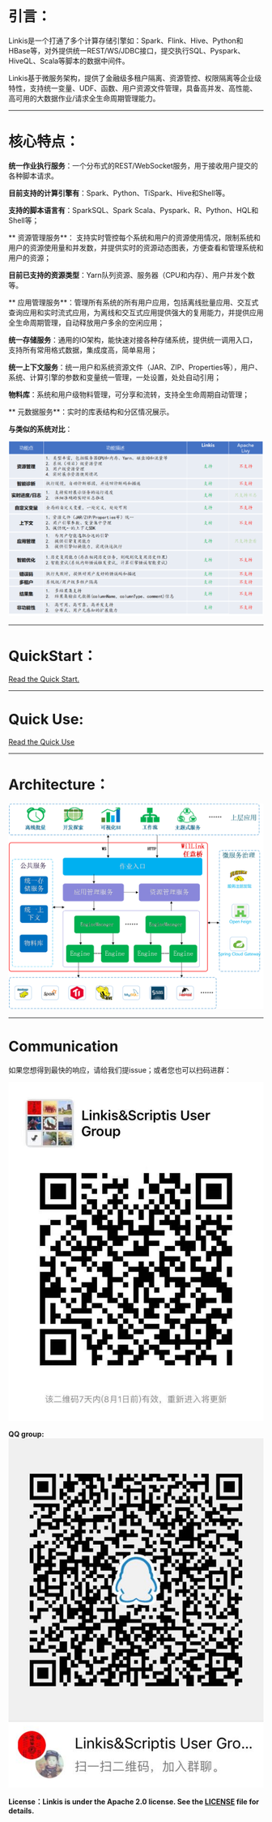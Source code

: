 # 引言：

Linkis是一个打通了多个计算存储引擎如：Spark、Flink、Hive、Python和HBase等，对外提供统一REST/WS/JDBC接口，提交执行SQL、Pyspark、HiveQL、Scala等脚本的数据中间件。

Linkis基于微服务架构，提供了金融级多租户隔离、资源管控、权限隔离等企业级特性，支持统一变量、UDF、函数、用户资源文件管理，具备高并发、高性能、高可用的大数据作业/请求全生命周期管理能力。

----

# 核心特点：

**统一作业执行服务**：一个分布式的REST/WebSocket服务，用于接收用户提交的各种脚本请求。

**目前支持的计算引擎有**：Spark、Python、TiSpark、Hive和Shell等。

**支持的脚本语言有**：SparkSQL、Spark Scala、Pyspark、R、Python、HQL和Shell等；



** 资源管理服务**： 支持实时管控每个系统和用户的资源使用情况，限制系统和用户的资源使用量和并发数，并提供实时的资源动态图表，方便查看和管理系统和用户的资源；

**目前已支持的资源类型**：Yarn队列资源、服务器（CPU和内存）、用户并发个数等。



** 应用管理服务**：管理所有系统的所有用户应用，包括离线批量应用、交互式查询应用和实时流式应用，为离线和交互式应用提供强大的复用能力，并提供应用全生命周期管理，自动释放用户多余的空闲应用；



**统一存储服务**：通用的IO架构，能快速对接各种存储系统，提供统一调用入口，支持所有常用格式数据，集成度高，简单易用；



**统一上下文服务**：统一用户和系统资源文件（JAR、ZIP、Properties等），用户、系统、计算引擎的参数和变量统一管理，一处设置，处处自动引用；



**物料库**：系统和用户级物料管理，可分享和流转，支持全生命周期自动管理；



** 元数据服务**：实时的库表结构和分区情况展示。

**与类似的系统对比**：

![introduction01](images/introduction/introduction01.png)




----
# QuickStart：

[Read the Quick Start.](ch2/linkis快速使用文档.md)

----

# Quick Use:

[Read the Quick Use](ch3/linkis使用文档.md)

----

# Architecture：

![introduction02](images/introduction/introduction02.png)

----

# Communication

如果您想得到最快的响应，请给我们提issue；或者您也可以扫码进群：

![introduction03](images/introduction/introduction03.jpg)

**QQ group:**
<br>
![introduction03](docs/en_US/images/introduction/introduction04.jpg)

**License：Linkis is under the Apache 2.0 license. See the [LICENSE](/LICENSE) file for details.**


